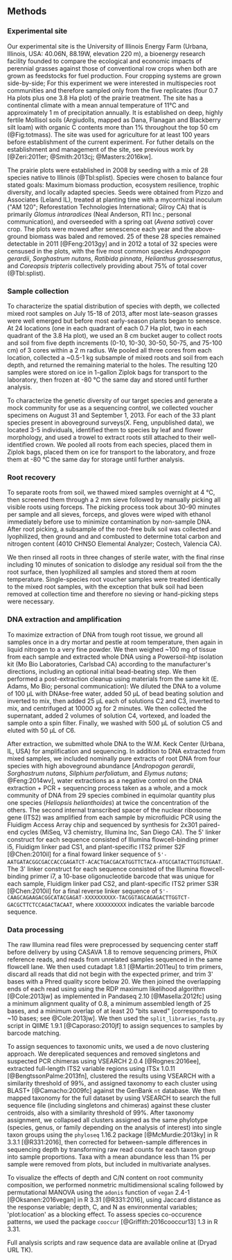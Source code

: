 
## Methods

### Experimental site

Our experimental site is the University of Illinois Energy Farm (Urbana, Illinois, USA: 40.06N, 88.19W, elevation 220 m), a bioenergy research facility founded to compare the ecological and economic impacts of perennial grasses against those of conventional row crops when both are grown as feedstocks for fuel production. Four cropping systems are grown side-by-side; For this experiment we were interested in multispecies root communities and therefore sampled only from the five replicates (four 0.7 Ha plots plus one 3.8 Ha plot) of the prairie treatment. The site has a continental climate with a mean annual temperature of 11°C and approximately 1 m of precipitation annually. It is established on deep, highly fertile Mollisol soils (Argiudolls, mapped as Dana, Flanagan and Blackberry silt loam) with organic C contents more than 1% throughout the top 50 cm (@Fig:totmass). The site was used for agriculture for at least 100 years before establishment of the current experiment. For futher details on the establishment and management of the site, see previous work by [@Zeri:2011er; @Smith:2013cj; @Masters:2016kw].

The prairie plots were established in 2008 by seeding with a mix of 28 species native to Illinois (@Tbl:splist). Species were chosen to balance four stated goals: Maximum biomass production, ecosystem resilience, trophic diversity, and locally adapted species. Seeds were obtained from Pizzo and Associates (Leland IL), treated at planting time with a mycorrhizal inoculum ("AM 120"; Reforestation Technologies International; Gilroy CA) that is primarily *Glomus intraradices* (Neal Anderson, RTI Inc.; personal communication), and overseeded with a spring oat (*Avena sativa*) cover crop. The plots were mowed after senescence each year and the above-ground biomass was baled and removed. 25 of these 28 species remained detectable in 2011 [@Feng:2013gy] and in 2012 a total of 32 species were censused in the plots, with the five most common species *Andropogon gerardii*, *Sorghastrum nutans*, *Ratibida pinnata*, *Helianthus grosseserratus*, and *Coreopsis tripteris* collectively providing about 75% of total cover (@Tbl:splist).


### Sample collection

To characterize the spatial distribution of species with depth, we collected mixed root samples on July 15-18 of 2013, after most late-season grasses were well emerged but before most early-season plants began to senesce. At 24 locations (one in each quadrant of each 0.7 Ha plot, two in each quadrant of the 3.8 Ha plot), we used an 8 cm bucket auger to collect roots and soil from five depth increments (0-10, 10-30, 30-50, 50-75, and 75-100 cm) of 3 cores within a 2 m radius. We pooled all three cores from each location, collected a ~0.5-1 kg subsample of mixed roots and soil from each depth, and returned the remaining material to the holes. The resulting 120 samples were stored on ice in 1-gallon Ziplok bags for transport to the laboratory, then frozen at -80 °C the same day and stored until further analysis.

To characterize the genetic diversity of our target species and generate a mock community for use as a sequencing control, we collected voucher specimens on August 31 and September 1, 2013. For each of the 33 plant species present in aboveground surveys(X. Feng, unpublished data), we located 3-5 individuals, identified them to species by leaf and flower morphology, and used a trowel to extract roots still attached to their well-identified crown. We pooled all roots from each species, placed them in Ziplok bags, placed them on ice for transport to the laboratory, and froze them at -80 °C the same day for storage until further analysis.


### Root recovery

To separate roots from soil, we thawed mixed samples overnight at 4 °C, then screened them through a 2 mm sieve followed by manually picking all visible roots using forceps. The picking process took about 30-90 minutes per sample and all sieves, forceps, and gloves were wiped with ethanol immediately before use to minimize contamination by non-sample DNA. After root picking, a subsample of the root-free bulk soil was collected and lyophilized, then ground and and combusted to determine total carbon and nitrogen content (4010 CHNSO Elemental Analyzer; Costech, Valencia CA).

We then rinsed all roots in three changes of sterile water, with the final rinse including 10 minutes of sonication to dislodge any residual soil from the the root surface, then lyophilized all samples and stored them at room temperature. Single-species root voucher samples were treated identically to the mixed root samples, with the exception that bulk soil had been removed at collection time and therefore no sieving or hand-picking steps were necessary.


### DNA extraction and amplification

To maximize extraction of DNA from tough root tissue, we ground all samples once in a dry mortar and pestle at room temperature, then again in liquid nitrogen to a very fine powder. We then weighed ~100 mg of tissue from each sample and extracted whole DNA using a Powersoil-htp isolation kit (Mo Bio Laboratories, Carlsbad CA) according to the manufacturer's directions, including an optional initial bead-beating step. We then performed a post-extraction cleanup using materials from the same kit (E. Adams, Mo Bio; personal communication): We diluted the DNA to  a volume of 100 µL with DNAse-free water, added 50 µL of bead beating solution and inverted to mix, then added 25 µL each of solutions C2 and C3, inverted to mix, and centrifuged at 10000 xg for 2 minutes. We then collected the supernatant, added 2 volumes of solution C4, vortexed, and loaded the sample onto a spin filter. Finally, we washed with 500 µL of solution C5 and eluted with 50 µL of C6.

After extraction, we submitted whole DNA to the W.M. Keck Center (Urbana, IL, USA) for amplification and sequencing. In addition to DNA extracted from mixed samples, we included nominally pure extracts of root DNA from four species with high aboveground abundance [*Andropogon gerardii*, *Sorghastrum nutans*, *Silphium perfoliatum*, and *Elymus nutans*; @Feng:2014wv], water extractions as a negative control on the DNA extraction + PCR + sequencing process taken as a whole, and a mock community of DNA from 29 species combined in equimolar quantity plus one species (*Heliopsis helianthoides*) at twice the concentration of the others. The second internal transcribed spacer of the nuclear ribosome gene (ITS2) was amplified from each sample by microfluidic PCR using the Fluidigm Access Array chip and sequenced by synthesis for 2x301 paired-end cycles (MiSeq, V3 chemistry, Illumina Inc, San Diego CA). The 5' linker construct for each sequence consisted of Illumina flowcell-binding primer i5, Fluidigm linker pad CS1, and plant-specific ITS2 primer S2F [@Chen:2010il] for a final foward linker sequence of `5'-AATGATACGGCGACCACCGAGATCT-ACACTGACGACATGGTTCTACA-ATGCGATACTTGGTGTGAAT`. The 3' linker construct for each sequence consisted of the Illumina flowcell-binding primer i7, a 10-base oligonucleotide barcode that was unique for each sample, Fluidigm linker pad CS2, and plant-specific ITS2 primer S3R [@Chen:2010il] for a final reverse linker sequence of `5'-CAAGCAGAAGACGGCATACGAGAT-XXXXXXXXXX-TACGGTAGCAGAGACTTGGTCT-GACGCTTCTCCAGACTACAAT`, where `XXXXXXXXXX` indicates the variable barcode sequence.


### Data processing

The raw Illumina read files were preprocessed by sequencing center staff before delivery by using CASAVA 1.8 to remove sequencing primers, PhiX reference reads, and reads from unrelated samples sequenced in the same flowcell lane. We then used cutadapt 1.8.1 [@Martin:2011eu] to trim primers, discard all reads that did not begin with the expected primer, and trim 3' bases with a Phred quality score below 20. We then joined the overlapping ends of each read using using the RDP maximum likelihood algorithm [@Cole:2013jw] as implemented in Pandaseq 2.10 [@Masella:2012fc] using a minimum alignment quality of 0.8, a minimum assembled length of 25 bases, and a minimum overlap of at least 20 "bits saved" [corresponds to ~10 bases; see @Cole:2013jw]. We then used the `split_libraries_fastq.py` script in QIIME 1.9.1 [@Caporaso:2010jf] to assign sequences to samples by barcode matching.

To assign sequences to taxonomic units, we used a de novo clustering approach. We dereplicated sequences and removed singletons and suspected PCR chimeras using VSEARCH 2.0.4 [@Rognes:2016ee], extracted full-length ITS2 variable regions using ITSx 1.0.11 [@BengtssonPalme:2013fn], clustered the results using VSEARCH with a similarity threshold of 99%, and assigned taxonomy to each cluster using BLAST+ [@Camacho:2009fc] against the GenBank `nt` database. We then mapped taxonomy for the full dataset by using VSEARCH to search the full sequence file (including singletons and chimeras) against these cluster centroids, also with a similarity threshold of 99%. After taxonomy assignment, we collapsed all clusters assigned as the same phylotype (species, genus, or family depending on the analysis of interest) into single taxon groups using the `phyloseq` 1.16.2 package [@McMurdie:2013ky] in R 3.3.1 [@R331:2016], then corrected for between-sample differences in sequencing depth by transforming raw read counts for each taxon group into sample proportions. Taxa with a mean abundance less than 1% per sample were removed from plots, but included in multivariate analyses.

To visualize the effects of depth and C/N content on root community composition, we performed nonmetric multidimensional scaling followed by permutational MANOVA using the `adonis` function of `vegan` 2.4-1  [@Oksanen:2016vegan] in R 3.31 [@R331:2016], using Jaccard distance as the response variable; depth, C, and N as environmental variables; 'plot:location' as a blocking effect. To assess species co-occurence patterns, we used the package `cooccur` [@Griffith:2016cooccur13] 1.3 in R 3.31.

Full analysis scripts and raw sequence data are available online at (Dryad URL TK).
